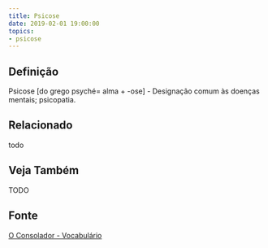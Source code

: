 ```yaml
---
title: Psicose
date: 2019-02-01 19:00:00
topics:
- psicose
---
```


## Definição
Psicose [do grego psyché= alma + -ose] - Designação comum às doenças mentais;
psicopatia.


## Relacionado
todo

## Veja Também
TODO

## Fonte
[O Consolador - Vocabulário](http://www.oconsolador.com.br/linkfixo/vocabulario/principal.html)
